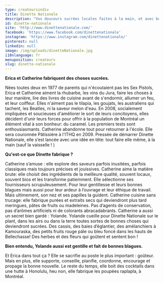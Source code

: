 ```yaml
---
type: createursindiv
title: Dinette Nationale
description: "Vos douceurs sucrées locales faites à la main, et avec beaucoup d'amour!"
id: dinette-nationale
site: 'http://www.dinettenationale.com/'
facebook: 'https://www.facebook.com/dinettenationale'
instagram: 'https://www.instagram.com/dinettenationale/'
pinterest: null
linkedin: null
image: /img/uploads/dinetteNationale.jpg
i18nlanguage: fr
menuposition: createurs
slug: dinette-nationale
---
```

**Erica et Catherine fabriquent des choses sucrées.**

Nées toutes deux en 1977 de parents qui n'écoutaient pas les Sex Pistols, Erica et Catherine aiment la rhubarbe, les vins du Jura, faire les choses à leur manière, lire des livres de cuisine avant de s'endormir, allumer un feu, et leur coiffeur. Elles n'aiment pas le tilapia, les goujats, les australiens qui tachent, les Beatles, ni la saveur melon d'eau. En 2008, socialement impliquées et soucieuses d'améliorer le sort de leurs concitoyens, elles décident d'unir leurs forces pour offrir à la population de Montréal un élément vital à son bonheur: du caramel. Les premiers tests sont enthousiasmants. Catherine abandonne tout pour retourner à l'école. Elle sera couronnée Pâtissière à l'ITHQ en 2009. Pressée de démarrer Dinette Nationale, elle s’est lancée avec une idée en tête: tout faire elle même, à la main (sauf la vaisselle ! )

**Qu'est-ce que Dinette fabrique ?**

Catherine s’amuse : elle explore des saveurs parfois inusitées, parfois classiques mais toujours précises et jouissives. Catherine aime la matière brute: elle choisit des ingrédients de la meilleure qualité, souvent locaux, souvent bios et les transforme patiemment. Elle sélectionne ses fournisseurs scrupuleusement. Pour leur gentillesse et leurs bonnes blagues mais aussi pour leur ardeur à l’ouvrage et leur éthique de travail. Mais ultimement, son nez et ses papilles la guident. Catherine cuisine sans trucage: elle fabrique purées et extraits secs qui deviendront plus tard meringues, pâtes de fruits ou madeleines. Pas d’agents de conservation, pas d’arômes artificiels ni de colorants abracadabrants. Catherine a aussi un secret bien gardé : Yolande. Yolande cueille pour Dinette Nationale sur le plant, dans les airs ou dans la terre toutes sortes de bonnes choses qui deviendront sucrées. Des cassis, des baies d’églantier, des amélanchiers à Kamouraska, des petits fruits rouge pâle ou bleu foncé dans les hauts de Bellechasse! Des herbes et des fleurs qui goûtent et sentent bon !

**Bien entendu, Yolande aussi est gentille et fait de bonnes blagues.**

Et Erica dans tout ça ? Elle se sacrifie au poste le plus important : goûteur. Mais en plus, elle supporte, conseille, planifie, coordonne, encourage et propage la bonne nouvelle. Le reste du temps, elle boit des cocktails dans une hutte à Honolulu, heu non, elle fabrique les poupées raplapla, à Montréal.



